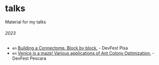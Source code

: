 # talks
Material for my talks

###### 2023

- `en` [Building a Connectome. Block by block.](.2023/2023-04-01) - DevFest Pisa
- `en` [Venice is a maze! Various applications of Ant Colony Optimization.](.2023/2023-11-18) - DevFest Pescara




